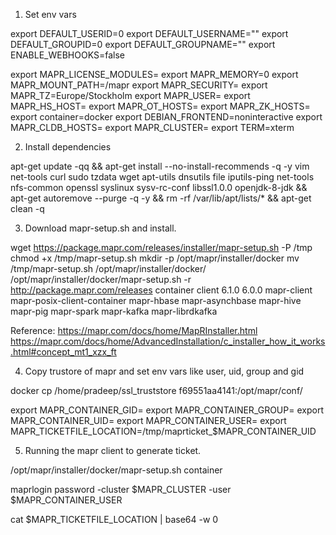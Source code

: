 
1. Set env vars 

export DEFAULT_USERID=0
export DEFAULT_USERNAME=""
export DEFAULT_GROUPID=0
export DEFAULT_GROUPNAME=""
export ENABLE_WEBHOOKS=false


export MAPR_LICENSE_MODULES=
export MAPR_MEMORY=0
export MAPR_MOUNT_PATH=/mapr
export MAPR_SECURITY=
export MAPR_TZ=Europe/Stockholm
export MAPR_USER=
export MAPR_HS_HOST=
export MAPR_OT_HOSTS=
export MAPR_ZK_HOSTS=
export container=docker
export DEBIAN_FRONTEND=noninteractive
export MAPR_CLDB_HOSTS=
export MAPR_CLUSTER=
export TERM=xterm



2. Install dependencies 

apt-get update -qq && apt-get install --no-install-recommends -q -y vim net-tools curl sudo tzdata wget apt-utils dnsutils file iputils-ping net-tools nfs-common openssl syslinux sysv-rc-conf libssl1.0.0 openjdk-8-jdk && apt-get autoremove --purge -q -y && rm -rf /var/lib/apt/lists/* && apt-get clean -q



3. Download mapr-setup.sh and install.

wget https://package.mapr.com/releases/installer/mapr-setup.sh -P /tmp
chmod +x /tmp/mapr-setup.sh
mkdir -p /opt/mapr/installer/docker
mv /tmp/mapr-setup.sh /opt/mapr/installer/docker/
/opt/mapr/installer/docker/mapr-setup.sh -r http://package.mapr.com/releases container client 6.1.0 6.0.0 mapr-client mapr-posix-client-container mapr-hbase mapr-asynchbase mapr-hive mapr-pig mapr-spark mapr-kafka mapr-librdkafka

Reference:
https://mapr.com/docs/home/MapRInstaller.html
https://mapr.com/docs/home/AdvancedInstallation/c_installer_how_it_works.html#concept_mt1_xzx_ft



4. Copy trustore of mapr and set env vars like user, uid, group and gid

docker cp /home/pradeep/ssl_truststore f69551aa4141:/opt/mapr/conf/

export MAPR_CONTAINER_GID=
export MAPR_CONTAINER_GROUP=
export MAPR_CONTAINER_UID=
export MAPR_CONTAINER_USER=
export MAPR_TICKETFILE_LOCATION=/tmp/maprticket_$MAPR_CONTAINER_UID



5. Running the mapr client to generate ticket.

/opt/mapr/installer/docker/mapr-setup.sh container

maprlogin password -cluster $MAPR_CLUSTER -user $MAPR_CONTAINER_USER 

cat $MAPR_TICKETFILE_LOCATION | base64 -w 0
